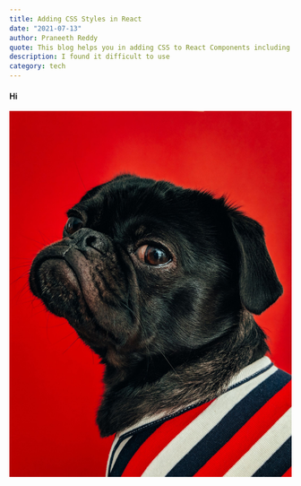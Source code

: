 ```yaml
---
title: Adding CSS Styles in React
date: "2021-07-13"
author: Praneeth Reddy
quote: This blog helps you in adding CSS to React Components including local scoping.
description: I found it difficult to use
category: tech
---
```

<h4>
Hi
</h4>

![](./charles-deluvio-540415-unsplash.jpg)